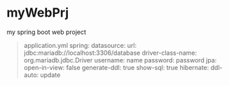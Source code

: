 # myWebPrj
my spring boot web project

> application.yml
  spring:
    datasource:
      url: jdbc:mariadb://localhost:3306/database
      driver-class-name: org.mariadb.jdbc.Driver
      username: name
      password: password
    jpa:
      open-in-view: false
      generate-ddl: true
      show-sql: true
      hibernate:
        ddl-auto: update
